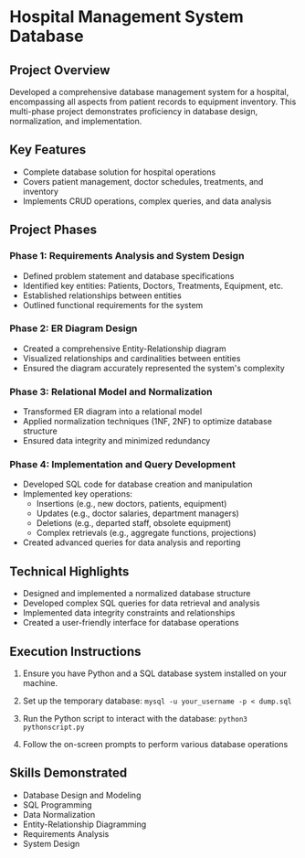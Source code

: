 # Hospital Management System Database

## Project Overview
Developed a comprehensive database management system for a hospital, encompassing all aspects from patient records to equipment inventory. This multi-phase project demonstrates proficiency in database design, normalization, and implementation.

## Key Features
- Complete database solution for hospital operations
- Covers patient management, doctor schedules, treatments, and inventory
- Implements CRUD operations, complex queries, and data analysis

## Project Phases

### Phase 1: Requirements Analysis and System Design
- Defined problem statement and database specifications
- Identified key entities: Patients, Doctors, Treatments, Equipment, etc.
- Established relationships between entities
- Outlined functional requirements for the system

### Phase 2: ER Diagram Design
- Created a comprehensive Entity-Relationship diagram
- Visualized relationships and cardinalities between entities
- Ensured the diagram accurately represented the system's complexity

### Phase 3: Relational Model and Normalization
- Transformed ER diagram into a relational model
- Applied normalization techniques (1NF, 2NF) to optimize database structure
- Ensured data integrity and minimized redundancy

### Phase 4: Implementation and Query Development
- Developed SQL code for database creation and manipulation
- Implemented key operations:
  - Insertions (e.g., new doctors, patients, equipment)
  - Updates (e.g., doctor salaries, department managers)
  - Deletions (e.g., departed staff, obsolete equipment)
  - Complex retrievals (e.g., aggregate functions, projections)
- Created advanced queries for data analysis and reporting

## Technical Highlights
- Designed and implemented a normalized database structure
- Developed complex SQL queries for data retrieval and analysis
- Implemented data integrity constraints and relationships
- Created a user-friendly interface for database operations

## Execution Instructions

1. Ensure you have Python and a SQL database system installed on your machine.

2. Set up the temporary database:
     `mysql -u your_username -p < dump.sql`
3. Run the Python script to interact with the database:
     `python3 pythonscript.py`
4. Follow the on-screen prompts to perform various database operations

## Skills Demonstrated
- Database Design and Modeling
- SQL Programming
- Data Normalization
- Entity-Relationship Diagramming
- Requirements Analysis
- System Design
